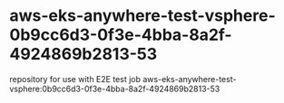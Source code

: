 # aws-eks-anywhere-test-vsphere-0b9cc6d3-0f3e-4bba-8a2f-4924869b2813-53
repository for use with E2E test job aws-eks-anywhere-test-vsphere:0b9cc6d3-0f3e-4bba-8a2f-4924869b2813-53
